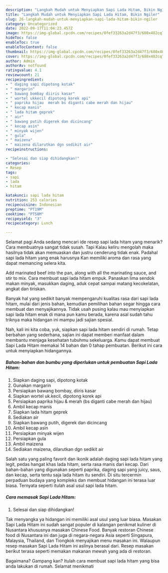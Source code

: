```yaml
---
description: "Langkah Mudah untuk Menyiapkan Sapi Lada Hitam, Bikin Ngiler"
title: "Langkah Mudah untuk Menyiapkan Sapi Lada Hitam, Bikin Ngiler"
slug: 26-langkah-mudah-untuk-menyiapkan-sapi-lada-hitam-bikin-ngiler
category: Uncategorized
date: 2022-09-17T11:04:23.457Z
image: https://img-global.cpcdn.com/recipes/0fef33263a2d47f3/680x482cq70/sapi-lada-hitam-foto-resep-utama.jpg
hideToc: false
enableToc: true
enableTocContent: false
thumbnail: https://img-global.cpcdn.com/recipes/0fef33263a2d47f3/680x482cq70/sapi-lada-hitam-foto-resep-utama.jpg
cover: https://img-global.cpcdn.com/recipes/0fef33263a2d47f3/680x482cq70/sapi-lada-hitam-foto-resep-utama.jpg
author: Admin
authorAv: notfound
ratingvalue: 4.1
reviewcount: 21
recipeingredient:
- " daging sapi dipotong kotak"
- " margarin"
- " bawang bombay diiris kasar"
- " wortel ukkecil dipotong korek api"
- " paprika hijau  merah bs diganti cabe merah dan hijau"
- " kecap manis"
- " lada hitam geprek"
- " air"
- " bawang putih digerek dan dicincang"
- " kecap asin"
- " minyak wijen"
- " gula"
- " maizena"
- " maizena dilarutkan dgn sedikit air"
recipeinstructions:

- "Selesai dan siap dihidangkan!"
categories:
- Resep
tags:
- sapi
- lada
- hitam

katakunci: sapi lada hitam 
nutrition: 253 calories
recipecuisine: Indonesian
preptime: "PT19M"
cooktime: "PT58M"
recipeyield: "3"
recipecategory: Lunch

---
```



Selamat pagi Anda sedang mencari ide resep sapi lada hitam yang menarik? Cara membuatnya sangat tidak susah. Tapi Kalau keliru mengolah maka hasilnya tidak akan memuaskan dan justru cenderung tidak enak. Padahal sapi lada hitam yang enak harusnya Kan memiliki aroma dan rasa yang dapat memancing selera kita.


Add marinated beef into the pan, along with all the marinating sauce, and stir to mix. Cara membuat sapi lada hitam empuk. Panaskan lima sendok makan minyak, masukkan daging, aduk cepat sampai matang kecokelatan, angkat dan tiriskan.

Banyak hal yang sedikit banyak mempengaruhi kualitas rasa dari sapi lada hitam, mulai dari jenis bahan, kemudian pemilihan bahan segar hingga cara membuat dan menyajikannya. Tidak usah pusing kalau mau menyiapkan sapi lada hitam enak di mana pun kamu berada, karena asal sudah tahu triknya maka hidangan ini mampu jadi sajian spesial.


Nah, kali ini kita coba, yuk, siapkan sapi lada hitam sendiri di rumah. Tetap berbahan yang sederhana, sajian ini dapat memberi manfaat dalam membantu menjaga kesehatan tubuhmu sekeluarga. Kamu dapat membuat Sapi Lada Hitam memakai 14 bahan dan 0 tahap pembuatan. Berikut ini cara untuk menyiapkan hidangannya.

<!--inarticleads1-->

##### Bahan-bahan dan bumbu yang diperlukan untuk pembuatan Sapi Lada Hitam:

1. Siapkan  daging sapi, dipotong kotak
1. Gunakan  margarin
1. Persiapkan  bawang bombay, diiris kasar
1. Siapkan  wortel uk.kecil, dipotong korek api
1. Persiapkan  paprika hijau &amp; merah (bs diganti cabe merah dan hijau)
1. Ambil  kecap manis
1. Siapkan  lada hitam geprek
1. Sediakan  air
1. Siapkan  bawang putih, digerek dan dicincang
1. Ambil  kecap asin
1. Persiapkan  minyak wijen
1. Persiapkan  gula
1. Ambil  maizena
1. Sediakan  maizena, dilarutkan dgn sedikit air


Salah satu yang paling favorit dan ikonik adalah daging sapi lada hitam yang legit, pedas hangat khas lada hitam, serta rasa manis dari kecap. Dari bahan-bahan yang digunakan seperti paprika, daging sapi yang juicy, saus, dan kecap, serta tentu saja lada hitam itu sendiri. Di situ tercermin perpaduan budaya yang kompleks dan membuat hidangan ini terasa luar biasa. Ternyata seperti itulah asal usul sapi lada hitam. 

<!--inarticleads2-->

##### Cara memasak Sapi Lada Hitam:


1. Selesai dan siap dihidangkan!

Tak menyangka ya hidangan ini memiliki asal usul yang luar biasa. Masakan Sapi Lada Hitam ini sudah sangat populer di kalangan penikmat kuliner di Nusantara khususnya masakan Chinese Food. Banyak restoran Chinese food di Nusantara ini dan juga di negara-negara Asia seperti Singapura, Malaysia, Thailand, dan Tiongkok menyajikan menu masakan ini. Walaupun resep masakan Sapi Lada Hitam ini aslinya berasal dari. Resep masakan berikut terasa seperti memakan makanan mewah yang ada di restoran. 

Bagaimana? Gampang kan? Itulah cara membuat sapi lada hitam yang bisa anda lakukan di rumah. Selamat menikmati
